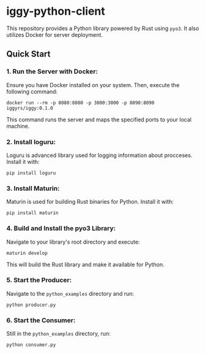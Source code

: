 # iggy-python-client

This repository provides a Python library powered by Rust using `pyo3`. It also utilizes Docker for server deployment.

## Quick Start

### 1. Run the Server with Docker:

Ensure you have Docker installed on your system. Then, execute the following command:

```
docker run --rm -p 8080:8080 -p 3000:3000 -p 8090:8090 iggyrs/iggy:0.1.0
```


This command runs the server and maps the specified ports to your local machine.

### 2. Install loguru:
Loguru is advanced library used for logging information about procceses. Install it with:

```
pip install loguru
```

### 3. Install Maturin:

Maturin is used for building Rust binaries for Python. Install it with:

```
pip install maturin
```

### 4. Build and Install the pyo3 Library:

Navigate to your library's root directory and execute:

```
maturin develop
```


This will build the Rust library and make it available for Python.

### 5. Start the Producer:

Navigate to the `python_examples` directory and run:

```
python producer.py
```

### 6. Start the Consumer:

Still in the `python_examples` directory, run:

```
python consumer.py
```
